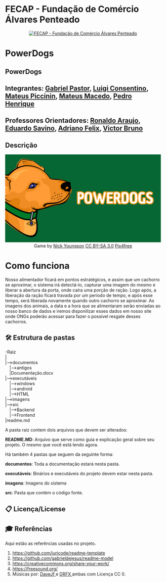 # FECAP - Fundação de Comércio Álvares Penteado

<p align="center">
<a href= "https://www.fecap.br/"><img src="https://encrypted-tbn0.gstatic.com/images?q=tbn:ANd9GcRhZPrRa89Kma0ZZogxm0pi-tCn_TLKeHGVxywp-LXAFGR3B1DPouAJYHgKZGV0XTEf4AE&usqp=CAU" alt="FECAP - Fundação de Comércio Álvares Penteado" border="0"></a>
</p>

# PowerDogs

## PowerDogs

## Integrantes: <a href="https://www.linkedin.com/in/gabriel-medeiros-pastor-3166b6142/">Gabriel Pastor</a>, <a href="https://www.linkedin.com/in/luigi-consentino-144566265/">Luigi Consentino</a>, <a href="https://www.linkedin.com/in/mateus-piccinin-773a2a204/">Mateus Piccinin</a>, <a href="https://www.linkedin.com/in/mateus-macedo-934a81238/">Mateus Macedo</a>, <a href="https://www.linkedin.com/in/pedro-henrique-830892235/">Pedro Henrique</a>

## Professores Orientadores: <a href="https://www.linkedin.com/in/ronaldo-araujo-pinto-3542811a/">Ronaldo Araujo</a>, <a href="https://www.linkedin.com/in/eduardo-savino-gomes-77833a10/">Eduardo Savino</a>, <a href="https://www.linkedin.com/in/adriano-valente-534576135/">Adriano Felix</a>, <a href="https://www.linkedin.com/in/victorbarq/">Victor Bruno</a>

## Descrição

<p align="center">
<img src="/Template_PI-main/imagens/POWERDOGS - REDES.png" alt="PowerDogs" border="0">
  Game by <a href="http://www.nyphotographic.com/">Nick Youngson</a> <a rel="license" href="https://creativecommons.org/licenses/by-sa/3.0/">CC BY-SA 3.0</a> <a href="http://pix4free.org/">Pix4free</a>
</p>

<h1> Como funciona </h1>
Nosso alimentador ficará em pontos estratégicos, e assim que um cachorro se aproximar, o sistema irá detectá-lo, capturar uma imagem do mesmo e liberar a abertura da porta, onde caíra uma porção de ração.
Logo após, a liberação da ração ficará travada por um período de tempo, e após esse tempo, será liberada novamente quando outro cachorro se aproximar.
As imagens dos animais, a data e a hora que se alimentaram serão enviadas ao nosso banco de dados e iremos disponilizar esses dados em nosso site onde ONGs poderão acessar para fazer o possível resgate desses cachorros.



## 🛠 Estrutura de pastas

-Raiz<br>
|<br>
|-->documentos<br>
  &emsp;|-->antigos<br>
  &emsp;|Documentação.docx<br>
|-->executáveis<br>
  &emsp;|-->windows<br>
  &emsp;|-->android<br>
  &emsp;|-->HTML<br>
|-->imagens<br>
|-->src<br>
  &emsp;|-->Backend<br>
  &emsp;|-->Frontend<br>
|readme.md<br>

A pasta raiz contem dois arquivos que devem ser alterados:

<b>README.MD</b>: Arquivo que serve como guia e explicação geral sobre seu projeto. O mesmo que você está lendo agora.

Há também 4 pastas que seguem da seguinte forma:

<b>documentos</b>: Toda a documentação estará nesta pasta.

<b>executáveis</b>: Binários e executáveis do projeto devem estar nesta pasta.

<b>imagens</b>: Imagens do sistema

<b>src</b>: Pasta que contém o código fonte.


## 📋 Licença/License


## 🎓 Referências

Aqui estão as referências usadas no projeto.

1. <https://github.com/iuricode/readme-template>
2. <https://github.com/gabrieldejesus/readme-model>
3. <https://creativecommons.org/share-your-work/>
4. <https://freesound.org/>
5. Músicas por: <a href="https://freesound.org/people/DaveJf/sounds/616544/"> DaveJf </a> e <a href="https://freesound.org/people/DRFX/sounds/338986/"> DRFX </a> ambas com Licença CC 0.
